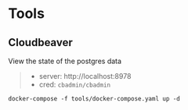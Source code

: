 # Tools

## Cloudbeaver

View the state of the postgres data

> * server: http://localhost:8978
> * cred: `cbadmin/cbadmin`

```console
docker-compose -f tools/docker-compose.yaml up -d
```


